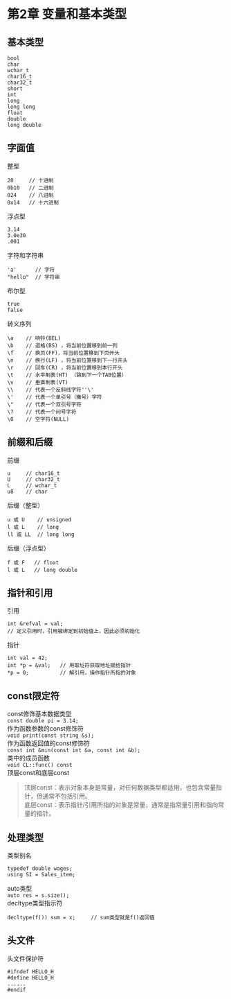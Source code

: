 # 第2章 变量和基本类型
## 基本类型
```
bool
char
wchar_t
char16_t
char32_t
short
int
long
long long
float
double
long double
```
## 字面值
整型  
```
20     // 十进制
0b10   // 二进制
024    // 八进制
0x14   // 十六进制
```
浮点型 
```
3.14
3.0e30
.001
``` 
字符和字符串
```
'a'      // 字符
"hello"  // 字符串
```
布尔型
```
true
false
```
转义序列
```
\a    // 响铃(BEL)
\b    // 退格(BS) ，将当前位置移到前一列
\f    // 换页(FF)，将当前位置移到下页开头
\n    // 换行(LF) ，将当前位置移到下一行开头
\r    // 回车(CR) ，将当前位置移到本行开头
\t    // 水平制表(HT) （跳到下一个TAB位置）
\v    // 垂直制表(VT)
\\    // 代表一个反斜线字符''\'
\'    // 代表一个单引号（撇号）字符
\"    // 代表一个双引号字符
\?    // 代表一个问号字符
\0    // 空字符(NULL)
```
## 前缀和后缀
前缀
```
u     // char16_t
U     // char32_t
L     // wchar_t
u8    // char
```
后缀（整型）
```
u 或 U    // unsigned
l 或 L    // long
ll 或 LL  // long long
```
后缀（浮点型）
```
f 或 F   // float
l 或 L   // long double
```
## 指针和引用
引用
```
int &refval = val;
// 定义引用时，引用被绑定到初始值上，因此必须初始化
```
指针
```
int val = 42;
int *p = &val;   // 用取址符获取地址赋给指针
*p = 0;          // 解引用，操作指针所指的对象
```
## const限定符
const修饰基本数据类型  
`const double pi = 3.14;`  
作为函数参数的const修饰符  
`void print(const string &s);`  
作为函数返回值的const修饰符  
`const int &min(const int &a, const int &b);`  
类中的成员函数  
`void CL::func() const`  
顶层const和底层const
> 顶层const：表示对象本身是常量，对任何数据类型都适用，也包含常量指针，但通常不包括引用。  
> 底层const：表示指针/引用所指的对象是常量，通常是指常量引用和指向常量的指针。
## 处理类型
类型别名
```
typedef double wages;
using SI = Sales_item;
```
auto类型  
`auto res = s.size();`  
decltype类型指示符  
```
decltype(f()) sum = x;     // sum类型就是f()返回值
```
## 头文件
头文件保护符
```
#ifndef HELLO_H
#define HELLO_H
......
#endif
```